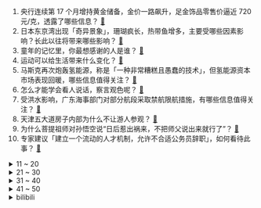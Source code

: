 1. 央行连续第 17 个月增持黄金储备，金价一路飙升，足金饰品零售价逼近 720 元/克，透露了哪些信息？ [:link:](https://www.zhihu.com/question/652088407)
2. 日本东京湾出现「奇异景象」，珊瑚疯长，热带鱼增多，主要受哪些因素影响？长此以往将带来哪些影响？ [:link:](https://www.zhihu.com/question/652028222)
3. 童年的记忆里，你最想感谢的人是谁？ [:link:](https://www.zhihu.com/question/652016166)
4. 运动可以给生活带来什么变化？ [:link:](https://www.zhihu.com/question/652141889)
5. 马斯克再次炮轰氢能源，称是「一种非常糟糕且愚蠢的技术」，但氢能源资本市场表现回暖，哪些信息值得关注？ [:link:](https://www.zhihu.com/question/647138187)
6. 怎么才能学会看人说话，察言观色呢？ [:link:](https://www.zhihu.com/question/20678307)
7. 受洪水影响，广东海事部门对部分航段采取禁航限航措施，有哪些信息值得关注？ [:link:](https://www.zhihu.com/question/652105612)
8. 天津五大道房子内部为什么不让游人参观？ [:link:](https://www.zhihu.com/question/45477538)
9. 为什么菩提祖师对孙悟空说“日后惹出祸来，不把师父说出来就行了”？ [:link:](https://www.zhihu.com/question/420346826)
10. 专家建议「建立一个流动的人才机制，允许不合适公务员辞职」，如何看待此事？ [:link:](https://www.zhihu.com/question/652065809)
<details>
<summary>11 ~ 20</summary>

11. 俄罗斯外长拉夫罗夫将于 4 月 8 日至 9 日对中国进行正式访问，哪些信息值得关注？ [:link:](https://www.zhihu.com/question/652071249)
12. 报道称以军从加沙地带南部撤出几乎所有地面部队，目前仅留一个旅，透露了哪些信息？ [:link:](https://www.zhihu.com/question/652089649)
13. 为什么很多中年人每天跑步，依旧很胖？ [:link:](https://www.zhihu.com/question/651185996)
14. 既然光没有质量，那么光为什么逃不出黑洞？ [:link:](https://www.zhihu.com/question/651687245)
15. 多家银行已宣布下调存款利率，机构称「后续仍有下调空间」，如何看待这一走势？新一轮存款降息潮要来了吗？ [:link:](https://www.zhihu.com/question/652071273)
16. 愧疚到极致会催生出恨吗？ [:link:](https://www.zhihu.com/question/651290221)
17. 领导喜欢做拍脑门决定，动不动朝令夕改，经常叠加式安排工作，在改变不了领导的情况下，该怎么调整自己？ [:link:](https://www.zhihu.com/question/651745255)
18. 如何评价电视剧《追风者》大结局？ [:link:](https://www.zhihu.com/question/652102059)
19. 你有没有因为一本书而去一个城市旅行？ [:link:](https://www.zhihu.com/question/649629652)
20. 你怎么看待「AI 复活」这个概念，以及这项技术背后「生者的需求」？人要如何面对「永远失去」？ [:link:](https://www.zhihu.com/question/651718403)
</details>
<details>
<summary>21 ~ 30</summary>

21. 迈阿密输球后，因伤缺席比赛的梅西被曝赛后大闹对手更衣室，冲突原因是什么，有哪些信息值得关注？ [:link:](https://www.zhihu.com/question/652027266)
22. 你会介意你的恋人是甲状腺癌吗？ [:link:](https://www.zhihu.com/question/450407681)
23. 看篮球比赛至今，你见过最离谱的判罚是哪一次？ [:link:](https://www.zhihu.com/question/419104546)
24. 宠物有没有把你气笑的时候？是因为什么？ [:link:](https://www.zhihu.com/question/641183820)
25. 你愿意年轻时做高薪但很累的工作「燃烧自己」，攒够钱后提前退休，还是一辈子「平平稳稳」，钱刚好够用？ [:link:](https://www.zhihu.com/question/651208176)
26. 为什么野外徒步者大多会选择冲锋衣？ [:link:](https://www.zhihu.com/question/652114723)
27. 旅行中，你觉得哪座城市既保留了历史感，又兼具现代感？ [:link:](https://www.zhihu.com/question/649453450)
28. 为什么很多程序员转产品，但是产品经理转技术做程序员的人少？ [:link:](https://www.zhihu.com/question/651412408)
29. 有没有一首歌，让你单曲循环了很久很久？ [:link:](https://www.zhihu.com/question/651917418)
30. 在职场中，如何才能避免「祸从口出」？ [:link:](https://www.zhihu.com/question/652025859)
</details>
<details>
<summary>31 ~ 40</summary>

31. 假如回到中世纪，你怎么告诉群众地球不是宇宙的中心，而不被烧死？ [:link:](https://www.zhihu.com/question/306466153)
32. 2.1的剧情是砂金胜天半子，还是黄泉善心大发，黄泉在拔刀前是不是也不知道后面会发生什么？ [:link:](https://www.zhihu.com/question/651533298)
33. 最高法发布民法典婚姻家庭编司法解释（征求意见稿），哪些信息值得关注？ [:link:](https://www.zhihu.com/question/652018112)
34. 你认为云鲸扫地机器人的体验如何？ [:link:](https://www.zhihu.com/question/652132149)
35. 法定节假日你更倾向于选择值班还是休假？ [:link:](https://www.zhihu.com/question/651779608)
36. 进入一个新职场，怎样才能让他们接受你的做事方式？ [:link:](https://www.zhihu.com/question/650338235)
37. 如何为家里的小朋友布置一个成长型儿童房？ [:link:](https://www.zhihu.com/question/647382500)
38. 为什么制作组会把废案放在游戏文件里? [:link:](https://www.zhihu.com/question/644355705)
39. 哈以冲突爆发半年，英首相「将继续支持以色列」，释放了什么信号？将对国际局势产生什么影响？ [:link:](https://www.zhihu.com/question/652012443)
40. 4 月 7 日新疆阿克苏地区拜城县发生 5.4 级地震，震源深度 17 千米，目前情况如何？ [:link:](https://www.zhihu.com/question/652082190)
</details>
<details>
<summary>41 ~ 50</summary>

41. 库迪咖啡创始人陆正耀等被强制执行 18.9 亿，哪些信息值得关注？ [:link:](https://www.zhihu.com/question/652077457)
42. 纯净水不一定较天然水和矿泉水更优质，如何判断饮用水质量？怎样科学饮水？ [:link:](https://www.zhihu.com/question/651139390)
43. 山西孝义通报「 15 岁女孩被围殴」：涉案 11 人已全部到案，受害人身体状况稳定，案件调查进展如何？ [:link:](https://www.zhihu.com/question/652010714)
44. 北京发布今年首个杨柳飞絮预报，五环内城区 12 日起进入首个高发期，杨柳飞絮存在哪些隐患？如何应对？ [:link:](https://www.zhihu.com/question/652011248)
45. 「室温超导研究」作者被证实数据伪造、抄袭等多项不当行为，如何看待此事？哪些信息值得关注？ [:link:](https://www.zhihu.com/question/652081235)
46. 宝洁宣布在美国和加拿大召回多款洗衣产品，已售出超 820 万袋，或对儿童造成伤害，哪些信息值得关注？ [:link:](https://www.zhihu.com/question/651976745)
47. 恒大汽车公告「纽顿集团 5 亿美元战略投资终止」，哪些信息值得关注？ [:link:](https://www.zhihu.com/question/652030617)
48. 江苏海安商品房「以旧换新」政策落地，买卖一次办好，会带来怎么样的影响？ [:link:](https://www.zhihu.com/question/652004738)
49. 美国、日本、澳大利亚和菲律宾 7 日在南海举行首次全面海上军演，释放了什么信号？哪些信息值得关注？ [:link:](https://www.zhihu.com/question/652011844)
50. 马斯克宣布「特斯拉将于 8 月 8 日发布无人驾驶出租车 robotaxi，对此你有哪些期待？ [:link:](https://www.zhihu.com/question/652009615)
</details><details>
<summary>bilibili</summary>

</details>
